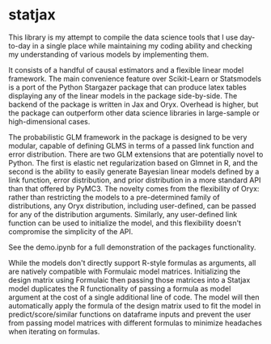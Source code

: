 # statjax

This library is my attempt to compile the data science tools that I use day-to-day in a single place while maintaining my coding ability and checking my understanding of various models by implementing them.

 It consists of a handful of causal estimators and a flexible linear model framework. The main convenience feature over Scikit-Learn or Statsmodels is a port of the Python Stargazer package that can produce latex tables displaying any of the linear models in the package side-by-side. The backend of the package is written in Jax and Oryx. Overhead is higher, but the package can outperform other data science libraries in large-sample or high-dimensional cases. 

The probabilistic GLM framework in the package is designed to be very modular, capable of defining GLMS in terms of a passed link function and error distribution. There are two GLM extensions that are potentially novel to Python. The first is elastic net regularization based on Glmnet in R, and the second is the ability to easily generate Bayesian linear models defined by a link function, error distribution, and prior distribution in a more standard API than that offered by PyMC3. The novelty comes from the flexibility of Oryx: rather than restricting the models to a pre-determined family of distributions, any Oryx distribution, including user-defined, can be passed for any of the distribution arguments. Similarly, any user-defined link function can be used to initialize the model, and this flexibility doesn't compromise the simplicity of the API. 

See the demo.ipynb for a full demonstration of the packages functionality.

While the models don't directly support R-style formulas as arguments, all are natively compatible with Formulaic model matrices. Initializing the design matrix using Formulaic then passing those matrices into a Statjax model duplicates the R functionality of passing a formula as model argument at the cost of a single additional line of code. The model will then automatically apply the formula of the design matrix used to fit the model in predict/score/similar functions on dataframe inputs and prevent the user from passing model matrices with different formulas to minimize headaches when iterating on formulas. 



